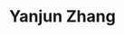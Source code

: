 ---
# Display name
title: Yanjun Zhang

# Full name (for SEO)
first_name: Yanjun
last_name: Zhang

# Username (this should match the folder name)
authors:
  - Yanjun_Zhang

# Is this the primary user of the site?
superuser: false

# Role/position
role: Lecturer (Lab Co-director)

# Organizations/Affiliations
organizations:
  - name: University of Technology Sydney
    url: 'https://profiles.uts.edu.au/Yanjun.Zhang'

# Short bio (displayed in user profile at end of posts)
bio: Mr Guangsheng Zhang is an Research Associate at the University of Technology Sydney, specializing in trustworthy AI, security, safety and privacy, computer vision, and deep learning.

interests:
  - Trustworthy AI
  - Cybersecurity and privacy
  - Software engineering

education:
  courses:
    - course: "Ph.D. in Computer Science"
      institution: "University of Queensland"
      year: 2021

# Social/Academic Networking
# For available icons, see: https://docs.hugoblox.com/getting-started/page-builder/#icons
#   For an email link, use "fas" icon pack, "envelope" icon, and a link in the
#   form "mailto:your-email@example.com" or "#contact" for contact widget.
social:
  - icon: envelope
    icon_pack: fas
    link: "mailto:Yanjun.Zhang@uts.edu.au"
  - icon: google-scholar
    icon_pack: ai
    link: "https://scholar.google.com/citations?hl=en&user=HKq2LkwAAAAJ"
  - icon: orcid
    icon_pack: ai
    link: "https://orcid.org/0000-0001-5611-3483"
# Link to a PDF of your resume/CV from the About widget.
# To enable, copy your resume/CV to `static/files/cv.pdf` and uncomment the lines below.
# - icon: cv
#   icon_pack: ai
#   link: files/cv.pdf

# Enter email to display Gravatar (if Gravatar enabled in Config)
email: ''

# Organizational groups that you belong to (for People widget)
#   Set this to `[]` or comment out if you are not using People widget.
user_groups:
  - Lab Directors
---